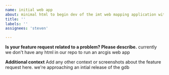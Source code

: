 ```yaml
---
name: initial web app
about: minimal html to begin dev of the imt web mapping application with current gdb
title: ''
labels: ''
assignees: 'steven'

---
```


**Is your feature request related to a problem? Please describe.**
currently we don't have any html in our repo to run an arcgis web app  

**Additional context**
Add any other context or screenshots about the feature request here.
we're approaching an intial release of the gdb
